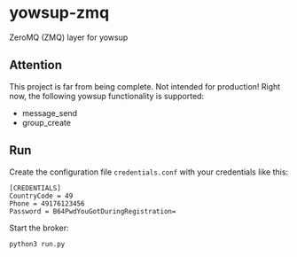 # yowsup-zmq
ZeroMQ (ZMQ) layer for yowsup

## Attention
This project is far from being complete. Not intended for production!
Right now, the following yowsup functionality is supported:
* message_send
* group_create

## Run
Create the configuration file `credentials.conf` with your credentials like this:
```
[CREDENTIALS]
CountryCode = 49
Phone = 49176123456
Password = B64PwdYouGotDuringRegistration=
```

Start the broker:
```
python3 run.py
```
